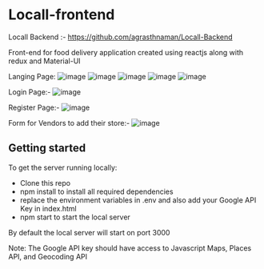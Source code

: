 # Locall-frontend
Locall Backend :- https://github.com/agrasthnaman/Locall-Backend

Front-end for food delivery application created using reactjs along with redux and Material-UI

Langing Page: 
![image](https://user-images.githubusercontent.com/64785911/176041526-142066f4-425c-412e-aa80-c718bb6f6fc8.png)
![image](https://user-images.githubusercontent.com/64785911/176041529-7d5e261d-7b07-4c70-90e4-c3ae58593330.png)
![image](https://user-images.githubusercontent.com/64785911/176041538-f9a208ed-67fa-45c5-a971-23cc0c35ad6f.png)
![image](https://user-images.githubusercontent.com/64785911/176041546-ad758465-f420-4aea-93ca-d5118174cab0.png)
![image](https://user-images.githubusercontent.com/64785911/176041550-f04d74c5-4303-4c1b-a240-30c469919b33.png)

Login Page:-
![image](https://user-images.githubusercontent.com/64785911/176041621-60a39370-7e9e-450b-9c43-1dc3434cf27a.png)

Register Page:-
![image](https://user-images.githubusercontent.com/64785911/176041699-1e4418fa-aa9c-48aa-9df8-0de6c67013fd.png)

Form for Vendors to add their store:-
![image](https://user-images.githubusercontent.com/64785911/176041873-e2d4ab40-2e1d-4ede-807c-56edbce65e37.png)

## Getting started
To get the server running locally:

* Clone this repo
* npm install to install all required dependencies
* replace the environment variables in .env and also add your Google API Key in index.html
* npm start to start the local server

By default the local server will start on port 3000

Note: The Google API key should have access to Javascript Maps, Places API, and Geocoding API
